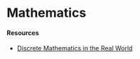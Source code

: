 # Mathematics

#### Resources

* [Discrete Mathematics in the Real World](http://mathily.org/dm-rw.html)

